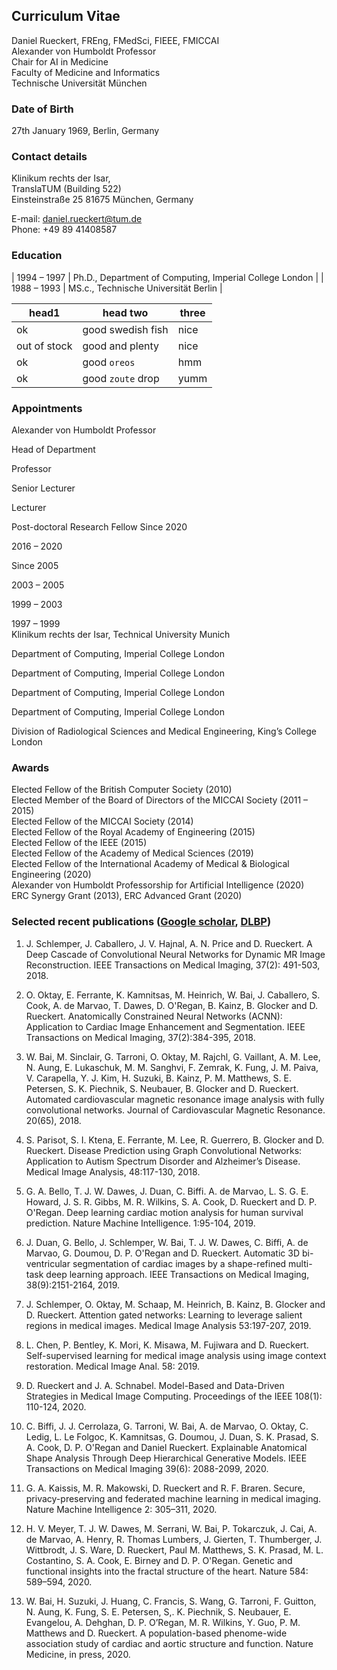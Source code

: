 ## Curriculum Vitae

Daniel Rueckert, FREng, FMedSci, FIEEE, FMICCAI  
Alexander von Humboldt Professor  
Chair for AI in Medicine  
Faculty of Medicine and Informatics  
Technische Universität München  

### Date of Birth	
27th January 1969, Berlin, Germany

### Contact details 
Klinikum rechts der Isar,   
TranslaTUM (Building 522)  
Einsteinstraße 25 
81675 München, Germany 

E-mail: <daniel.rueckert@tum.de>  
Phone: +49 89 41408587

### Education

| 1994 – 1997 | Ph.D., Department of Computing, Imperial College London |
| 1988 – 1993 | MS.c., Technische Universität Berlin |

| head1        | head two          | three |
|-------------|------------------|------|
| ok           | good swedish fish | nice  |
| out of stock | good and plenty   | nice  |
| ok           | good `oreos`      | hmm   |
| ok           | good `zoute` drop | yumm  |


### Appointments

Alexander von Humboldt Professor

Head of Department

Professor

Senior Lecturer

Lecturer

Post-doctoral
Research Fellow	
Since 2020


2016 – 2020 

Since 2005

2003 – 2005

1999 – 2003

1997 – 1999 	
Klinikum rechts der Isar, Technical University Munich


Department of Computing, Imperial College London

Department of Computing, Imperial College London 

Department of Computing, Imperial College London

Department of Computing, Imperial College London

Division of Radiological Sciences and Medical Engineering, King’s College London


### Awards

Elected Fellow of the British Computer Society (2010)  
Elected Member of the Board of Directors of the MICCAI Society (2011 – 2015)  
Elected Fellow of the MICCAI Society (2014)  
Elected Fellow of the Royal Academy of Engineering (2015)  
Elected Fellow of the IEEE (2015)  
Elected Fellow of the Academy of Medical Sciences (2019)  
Elected Fellow of the International Academy of Medical & Biological Engineering (2020)   
Alexander von Humboldt Professorship for Artificial Intelligence (2020)   
ERC Synergy Grant (2013), ERC Advanced Grant (2020)  

### Selected recent publications ([Google scholar](https://scholar.google.co.uk/citations?user=H0O0WnQAAAAJ&hl=en), [DLBP](https://dblp.uni-trier.de/pid/69/2478.html))

1.	J. Schlemper, J. Caballero, J. V. Hajnal, A. N. Price and D. Rueckert. A Deep Cascade of Convolutional Neural Networks for Dynamic MR Image Reconstruction. IEEE Transactions on Medical Imaging, 37(2): 491-503, 2018.
2.	O. Oktay, E. Ferrante, K. Kamnitsas, M. Heinrich, W. Bai, J. Caballero, S. Cook, A. de Marvao, T. Dawes, D. O'Regan, B. Kainz, B. Glocker and D. Rueckert. Anatomically Constrained Neural Networks (ACNN): Application to Cardiac Image Enhancement and Segmentation. IEEE Transactions on Medical Imaging, 37(2):384-395, 2018.
3.	W. Bai, M. Sinclair, G. Tarroni, O. Oktay, M. Rajchl, G. Vaillant, A. M. Lee, N. Aung, E. Lukaschuk, M. M. Sanghvi, F. Zemrak, K. Fung, J. M. Paiva, V. Carapella, Y. J. Kim, H. Suzuki, B. Kainz, P. M. Matthews, S. E. Petersen, S. K. Piechnik, S. Neubauer, B. Glocker and D. Rueckert. Automated cardiovascular magnetic resonance image analysis with fully convolutional networks. Journal of Cardiovascular Magnetic Resonance. 20(65), 2018.
4.	S. Parisot, S. I. Ktena, E. Ferrante, M. Lee, R. Guerrero, B. Glocker and D. Rueckert. Disease Prediction using Graph Convolutional Networks: Application to Autism Spectrum Disorder and Alzheimer’s Disease. Medical Image Analysis, 48:117-130, 2018.

5.	G. A. Bello, T. J. W. Dawes, J. Duan, C. Biffi. A. de Marvao, L. S. G. E. Howard, J. S. R. Gibbs, M. R. Wilkins, S. A. Cook, D. Rueckert and D. P. O'Regan. Deep learning cardiac motion analysis for human survival prediction. Nature Machine Intelligence. 1:95-104, 2019. 

6.	J. Duan, G. Bello, J. Schlemper, W. Bai, T. J. W. Dawes, C. Biffi, A. de Marvao, G. Doumou, D. P. O'Regan and D. Rueckert. Automatic 3D bi-ventricular segmentation of cardiac images by a shape-refined multi-task deep learning approach. IEEE Transactions on Medical Imaging, 38(9):2151-2164, 2019. 

7.	J. Schlemper, O. Oktay, M. Schaap, M. Heinrich, B. Kainz, B. Glocker and D. Rueckert. Attention gated networks: Learning to leverage salient regions in medical images. Medical Image Analysis 53:197-207, 2019.

8.	L. Chen, P. Bentley, K. Mori, K. Misawa, M. Fujiwara and D. Rueckert. Self-supervised learning for medical image analysis using image context restoration. Medical Image Anal. 58: 2019.

9.	D. Rueckert and J. A. Schnabel. Model-Based and Data-Driven Strategies in Medical Image Computing. Proceedings of the IEEE 108(1): 110-124, 2020.

10.	C. Biffi, J. J. Cerrolaza, G. Tarroni, W. Bai, A. de Marvao, O. Oktay, C. Ledig, L. Le Folgoc, K. Kamnitsas, G. Doumou, J. Duan, S. K. Prasad, S. A. Cook, D. P. O'Regan and Daniel Rueckert. Explainable Anatomical Shape Analysis Through Deep Hierarchical Generative Models. IEEE Transactions on Medical Imaging 39(6): 2088-2099, 2020.

11.	G. A. Kaissis, M. R. Makowski, D. Rueckert and R. F. Braren. Secure, privacy-preserving and federated machine learning in medical imaging. Nature Machine Intelligence 2: 305–311, 2020. 

12.	H. V. Meyer, T. J. W. Dawes, M. Serrani, W. Bai, P. Tokarczuk, J. Cai, A. de Marvao, A. Henry, R. Thomas Lumbers, J. Gierten, T. Thumberger, J. Wittbrodt, J. S. Ware, D. Rueckert, Paul M. Matthews, S. K. Prasad, M. L. Costantino, S. A. Cook, E. Birney and D. P. O'Regan. Genetic and functional insights into the fractal structure of the heart. Nature 584: 589–594, 2020.

13.	W. Bai, H. Suzuki, J. Huang, C. Francis, S. Wang, G. Tarroni, F. Guitton, N. Aung, K. Fung, S. E. Petersen, S,. K. Piechnik, S. Neubauer, E. Evangelou, A. Dehghan, D. P. O’Regan, M. R. Wilkins, Y. Guo, P. M. Matthews and D. Rueckert. A population-based phenome-wide association study of cardiac and aortic structure and function. Nature Medicine, in press, 2020.

